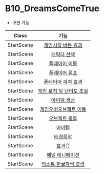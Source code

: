 # B10_DreamsComeTrue

- 구현 기능


| Class | 기능 |
| :---: | :---: |
| StartScene | [게임시작 버튼 효과]() |
| StartScene | [캐릭터 선택]() |
| StartScene | [플레이어 이동]() |
| StartScene | [플레이어 점프]() |
| StartScene | [플레이어 피격 효과]() |
| StartScene | [게임 로직 및 난이도 조절]() |
| StartScene | [아이템 생성]() |
| StartScene | [게임오버오브젝트 이동]() |
| StartScene | [오브젝트 충돌]() |
| StartScene | [아이템]() |
| StartScene | [배경음악]() |
| StartScene | [효과음]() |
| StartScene | [패널 애니메이션]() |
| StartScene | [텍스트 한글자씩 출력]() |


